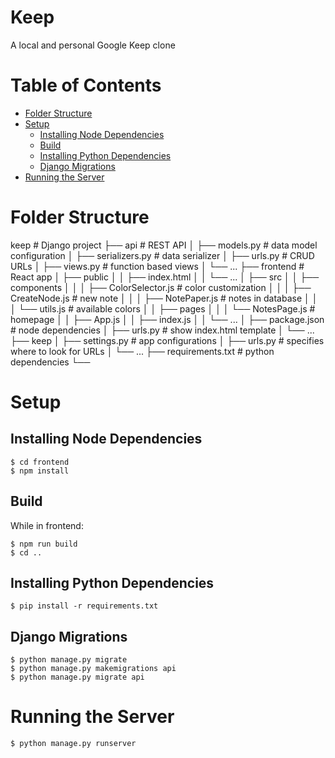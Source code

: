 Keep
====
A local and personal Google Keep clone

Table of Contents
=================

<!--ts-->
  * [Folder Structure](#folder-structure)
  * [Setup](#setup)
    * [Installing Node Dependencies](#installing-node-dependencies)
    * [Build](#build)
    * [Installing Python Dependencies](#installing-python-dependencies)
    * [Django Migrations](#django-migrations)
  * [Running the Server](#running-the-server)
<!--te-->

Folder Structure
================

keep                   # Django project
├── api                # REST API
│   ├── models.py      # data model configuration
│   ├── serializers.py # data serializer
│   ├── urls.py        # CRUD URLs
│   ├── views.py       # function based views
│   └── ...
├── frontend           # React app
│   ├── public
│   │   ├── index.html
│   │   └── ...
│   ├── src
│   │   ├── components
│   │   │   ├── ColorSelector.js # color customization
│   │   │   ├── CreateNode.js    # new note
│   │   │   ├── NotePaper.js     # notes in database
│   │   │   └── utils.js         # available colors
│   │   ├── pages
│   │   │   └── NotesPage.js     # homepage
│   │   ├── App.js
│   │   ├── index.js
│   │   └── ...
│   ├── package.json   # node dependencies
│   ├── urls.py        # show index.html template
│   └── ...
├── keep
│   ├── settings.py    # app configurations
│   ├── urls.py        # specifies where to look for URLs
│   └── ...
├── requirements.txt   # python dependencies
└── 

Setup
=====

Installing Node Dependencies
----------------------------

```
$ cd frontend
$ npm install
```

Build
-----

While in frontend:
```
$ npm run build
$ cd ..
```

Installing Python Dependencies
------------------------------

```
$ pip install -r requirements.txt
```

Django Migrations
-----------------

```
$ python manage.py migrate
$ python manage.py makemigrations api
$ python manage.py migrate api
```

Running the Server
==================

```
$ python manage.py runserver
```